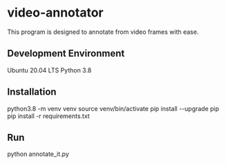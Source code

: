 # video-annotator
This program is designed to annotate from video frames with ease.

## Development Environment
Ubuntu 20.04 LTS
Python 3.8

## Installation
python3.8 -m venv venv
source venv/bin/activate
pip install --upgrade pip
pip install -r requirements.txt

## Run
python annotate_it.py
